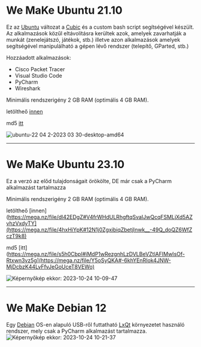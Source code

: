 # We MaKe Ubuntu 21.10

Ez az [Ubuntu](https://ubuntu.com/) változat a [Cubic](https://github.com/PJ-Singh-001/Cubic) és a custom bash script segítségével készült.
Az alkalmazások közűl eltávolításra kerültek azok, amelyek zavarhatják a munkát (zenelejátszó, játékok, stb.) illetve azon alkalmazások amelyek segítségével manipulálható a gépen lévő rendszer (telepítő, GParted, stb.)

Hozzáadott alkalmazások:
- Cisco Packet Tracer
- Visual Studio Code
- PyCharm
- Wireshark

Minimális rendszerigény 2 GB RAM (optimális 4 GB RAM).
  
letöltheő [innen](https://mega.nz/file/dl42EDgZ#V4frWHdULRhgftqSvaIJwQcqFSMLjXd5AZvhzVxdyTY)

md5 [itt](https://mega.nz/file/s5h0CbpI#iMdP1wRezgnhLzDVLBeVZtlAFIMwIsOf-Rtxwn3vz5g)

![ubuntu-22 04 2-2023 03 30-desktop-amd64](https://user-images.githubusercontent.com/53403093/229079695-5b2e9097-4e0b-4904-a5a6-f24abce2bcce.png)

---

# We MaKe Ubuntu 23.10

Ez a verzó az előd tulajdonságait örökölte, DE már csak a PyCharm alkalmazást tartalmazza

Minimális rendszerigény 2 GB RAM (optimális 4 GB RAM).
  
letöltheő [innen](https://mega.nz/file/dl42EDgZ#V4frWHdULRhgftqSvaIJwQcqFSMLjXd5AZvhzVxdyTY](https://mega.nz/file/4hxHiYpK#12N1j0ZgxibiqZbetjInwk__-49Q_doQZ6WfZczT9k8)

md5 [itt](https://mega.nz/file/s5h0CbpI#iMdP1wRezgnhLzDVLBeVZtlAFIMwIsOf-Rtxwn3vz5g](https://mega.nz/file/Y5oSyQKA#-6khYEnRIok4JNW-MjDcbzK44LvFfvJeGoUceT8VEWo)

![Képernyőkép ekkor: 2023-10-24 10-09-47](https://github.com/sandorkakuk/custom/assets/53403093/80b719ad-7071-45c7-9eca-25e2f8cd745a)


---

# We MaKe Debian 12

Egy [Debian](https://www.debian.org/) OS-en alapuló USB-ről futtatható [LxQt](https://lxqt-project.org/) környezetet használó rendszer, mely csak a PyCharm alkalmazást tartalmazza.
![Képernyőkép ekkor: 2023-10-24 10-21-37](https://github.com/sandorkakuk/custom/assets/53403093/68bc93b0-2f73-499d-8692-e151fe52afe8)

